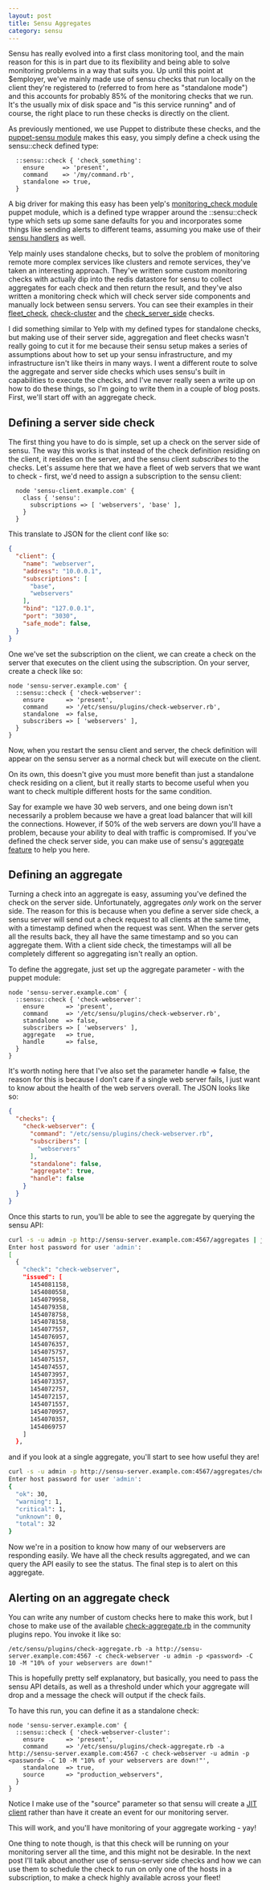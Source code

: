 ```yaml
---
layout: post
title: Sensu Aggregates
category: sensu
---
```


Sensu has really evolved into a first class monitoring tool, and the main reason for this is in part due to its flexibility and being able to solve monitoring problems in a way that suits you. Up until this point at $employer, we've mainly made use of sensu checks that run locally on the client they're registered to (referred to from here as "standalone mode") and this accounts for probably 85% of the monitoring checks that we run. It's the usually mix of disk space and "is this service running" and of course, the right place to run these checks is directly on the client.

As previously mentioned, we use Puppet to distribute these checks, and the [puppet-sensu module](https://github.com/sensu/sensu-puppet.git) makes this easy, you simply define a check using the sensu::check defined type:


```puppet
  ::sensu::check { 'check_something':
    ensure     => 'present',
    command    => '/my/command.rb',
    standalone => true,
  }
```

A big driver for making this easy has been yelp's [monitoring_check module](https://github.com/Yelp/puppet-monitoring_check) puppet module, which is a defined type wrapper around the ::sensu::check type which sets up some sane defaults for you and incorporates some things like sending alerts to different teams, assuming you make use of their [sensu handlers](https://github.com/Yelp/sensu_handlers) as well.

Yelp mainly uses standalone checks, but to solve the problem of monitoring remote more complex services like clusters and remote services, they've taken an interesting approach. They've written some custom monitoring checks with actually dip into the redis datastore for sensu to collect aggregates for each check and then return the result, and they've also written a monitoring check which will check server side components and manually lock between sensu servers. You can see their examples in their [fleet_check](https://github.com/Yelp/puppet-monitoring_check/blob/master/files/fleet_check.rb), [check-cluster](https://github.com/Yelp/puppet-monitoring_check/blob/master/files/check-cluster.rb) and the [check_server_side](https://github.com/Yelp/puppet-monitoring_check/blob/master/files/check_server_side.rb) checks.

I did something similar to Yelp with my defined types for standalone checks, but making use of their server side, aggregation and fleet checks wasn't really going to cut it for me because their sensu setup makes a series of assumptions about how to set up your sensu infrastructure, and my infrastructure isn't like theirs in many ways. I went a different route to solve the aggregate and server side checks which uses sensu's built in capabilities to execute the checks, and I've never really seen a write up on how to do these things, so I'm going to write them in a couple of blog posts. First, we'll start off with an aggregate check.

## Defining a server side check

The first thing you have to do is simple, set up a check on the server side of sensu. The way this works is that instead of the check definition residing on the client, it resides on the server, and the sensu client _subscribes_ to the checks. Let's assume here that we have a fleet of web servers that we want to check - first, we'd need to assign a subscription to the sensu client:

```puppet
  node 'sensu-client.example.com' {
    class { 'sensu':
      subscriptions => [ 'webservers', 'base' ],
    }
  }
```

This translate to JSON for the client conf like so:

```json
{
  "client": {
    "name": "webserver",
    "address": "10.0.0.1",
    "subscriptions": [
      "base",
      "webservers"
    ],
    "bind": "127.0.0.1",
    "port": "3030",
    "safe_mode": false,
  }
}
```

One we've set the subscription on the client, we can create a check on the server that executes on the client using the subscription. On your server, create a check like so:

```puppet
node 'sensu-server.example.com' {
  ::sensu::check { 'check-webserver':
    ensure      => 'present',
    command     => '/etc/sensu/plugins/check-webserver.rb',
    standalone  => false,
    subscribers => [ 'webservers' ],
  }
}
```

Now, when you restart the sensu client and server, the check definition will appear on the sensu server as a normal check but will execute on the client.

On its own, this doesn't give you must more benefit than just a standalone check residing on a client, but it really starts to become useful when you want to check multiple different hosts for the same condition.

Say for example we have 30 web servers, and one being down isn't necessarily a problem because we have a great load balancer that will kill the connections. However, if 50% of the web servers are down you'll have a problem, because your ability to deal with traffic is compromised. If you've defined the check server side, you can make use of sensu's [aggregate feature](https://sensuapp.org/docs/latest/api-aggregates) to help you here.

## Defining an aggregate

Turning a check into an aggregate is easy, assuming you've defined the check on the server side. Unfortunately, aggregates _only_ work on the server side. The reason for this is because when you define a server side check, a sensu server will send out a check request to all clients at the same time, with a timestamp defined when the request was sent. When the server gets all the results back, they all have the same timestamp and so you can aggregate them. With a client side check, the timestamps will all be completely different so aggregating isn't really an option.

To define the aggregate, just set up the aggregate parameter - with the puppet module:

```puppet
node 'sensu-server.example.com' {
  ::sensu::check { 'check-webserver':
    ensure      => 'present',
    command     => '/etc/sensu/plugins/check-webserver.rb',
    standalone  => false,
    subscribers => [ 'webservers' ],
    aggregate   => true,
    handle      => false,
  }
}
```

It's worth noting here that I've also set the parameter handle => false, the reason for this is because I don't care if a single web server fails, I just want to know about the health of the web servers overall. The JSON looks like so:

```json
{
  "checks": {
    "check-webserver": {
      "command": "/etc/sensu/plugins/check-webserver.rb",
      "subscribers": [
        "webservers"
      ],
      "standalone": false,
      "aggregate": true,
      "handle": false
    }
  }
}
```

Once this starts to run, you'll be able to see the aggregate by querying the sensu API:

```bash
curl -s -u admin -p http://sensu-server.example.com:4567/aggregates | jq .
Enter host password for user 'admin':
[
  {
    "check": "check-webserver",
    "issued": [
      1454081158,
      1454080558,
      1454079958,
      1454079358,
      1454078758,
      1454078158,
      1454077557,
      1454076957,
      1454076357,
      1454075757,
      1454075157,
      1454074557,
      1454073957,
      1454073357,
      1454072757,
      1454072157,
      1454071557,
      1454070957,
      1454070357,
      1454069757
    ]
  },
```

and if you look at a single aggregate, you'll start to see how useful they are!

```bash
curl -s -u admin -p http://sensu-server.example.com:4567/aggregates/check-webserver/1454081758 | jq .
Enter host password for user 'admin':
{
  "ok": 30,
  "warning": 1,
  "critical": 1,
  "unknown": 0,
  "total": 32
}
```

Now we're in a position to know how many of our webservers are responding easily. We have all the check results aggregated, and we can query the API easily to see the status. The final step is to alert on this aggregate.

## Alerting on an aggregate check

You can write any number of custom checks here to make this work, but I chose to make use of the available [check-aggregate.rb](https://github.com/sensu-plugins/sensu-plugins-sensu/blob/master/bin/check-aggregate.rb) in the community plugins repo. You invoke it like so:

```basg
/etc/sensu/plugins/check-aggregate.rb -a http://sensu-server.example.com:4567 -c check-webserver -u admin -p <password> -C 10 -M "10% of your webservers are down!"
```

This is hopefully pretty self explanatory, but basically, you need to pass the sensu API details, as well as a threshold under which your aggregate will drop and a message the check will output if the check fails. 

To have this run, you can define it as a standalone check:

```puppet
node 'sensu-server.example.com' {
  ::sensu::check { 'check-webserver-cluster':
    ensure      => 'present',
    command     => '/etc/sensu/plugins/check-aggregate.rb -a http://sensu-server.example.com:4567 -c check-webserver -u admin -p <password> -C 10 -M "10% of your webservers are down!"',
    standalone  => true,
    source      => "production_webservers",
  }
}
```

Notice I make use of the "source" parameter so that sensu will create a [JIT client](https://sensuapp.org/docs/latest/clients#jit-clients) rather than have it create an event for our monitoring server.

This will work, and you'll have monitoring of your aggregate working - yay!

One thing to note though, is that this check will be running on your monitoring server all the time, and this might not be desirable. In the next post I'll talk about another use of sensu-server side checks and how we can use them to schedule the check to run on only one of the hosts in a subscription, to make a check highly available across your fleet!
